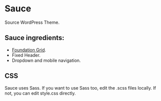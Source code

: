 # Sauce
Source WordPress Theme.

## Sauce ingredients:
- [Foundation Grid](https://foundation.zurb.com/grid.html).
- Fixed Header.
- Dropdown and mobile navigation.

## CSS

Sauce uses Sass. If you want to use Sass too, edit the .scss files locally. If not, you can edit style.css directly.
